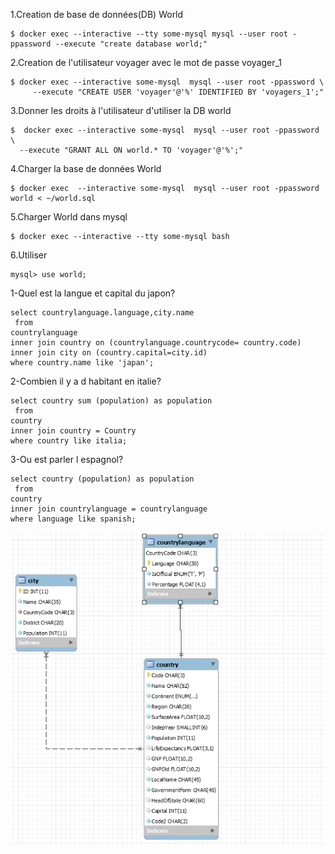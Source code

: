 
1.Creation de base de données(DB) World
```
$ docker exec --interactive --tty some-mysql mysql --user root -ppassword --execute "create database world;"
```
2.Creation de l'utilisateur voyager avec le mot de passe voyager_1
```
$ docker exec --interactive some-mysql  mysql --user root -ppassword \
     --execute "CREATE USER 'voyager'@'%' IDENTIFIED BY 'voyagers_1';"
 ```
3.Donner les droits à l'utilisateur d'utiliser la DB world
```
$  docker exec --interactive some-mysql  mysql --user root -ppassword \
  --execute "GRANT ALL ON world.* TO 'voyager'@'%';" 
```

4.Charger la base de données World
```
$ docker exec  --interactive some-mysql  mysql --user root -ppassword world < ~/world.sql
```

5.Charger World dans mysql
```
$ docker exec --interactive --tty some-mysql bash
```

6.Utiliser 
```
mysql> use world;
```

1-Quel est la langue et capital du japon?
```
select countrylanguage.language,city.name
 from 
countrylanguage
inner join country on (countrylanguage.countrycode= country.code) 
inner join city on (country.capital=city.id)
where country.name like 'japan';
```
2-Combien il y a d habitant en italie?
```
select country sum (population) as population
 from 
country 
inner join country = Country
where country like italia;
```

3-Ou est parler l espagnol?
```
select country (population) as population
 from 
country 
inner join countrylanguage = countrylanguage
where language like spanish;
```






![alt tag](Captureworld.PNG)
